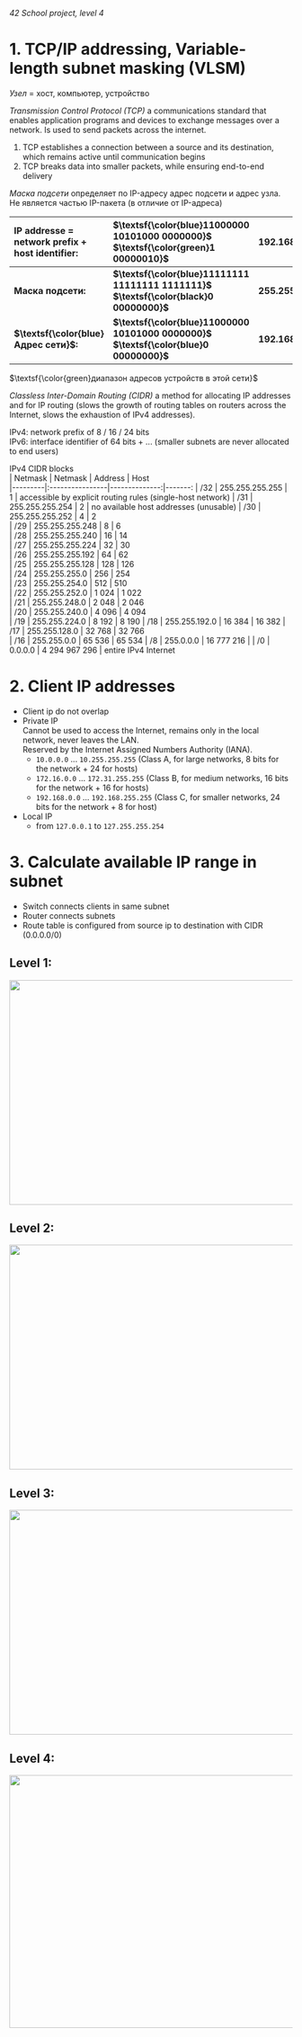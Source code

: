 _42 School project, level 4_

# 1. TCP/IP addressing, Variable-length subnet masking (VLSM)

_Узел_ = хост, компьютер, устройство  

_Transmission Control Protocol (TCP)_ a communications standard that enables application programs and devices to exchange messages over a network. Is used to send packets across the internet.  
1) TCP establishes a connection between a source and its destination, which remains active until communication begins
2) TCP breaks data into smaller packets, while ensuring end-to-end delivery  

_Маска подсети_ определяет по IP-адресу адрес подсети и адрес узла. Не является частью IP-пакета (в отличие от IP-адреса)  

| **IP addresse = network prefix + host identifier:** | **$\textsf{\color{blue}11000000 10101000 0000000}$ $\textsf{\color{green}1 00000010}$** | **192.168.1.2**    |     |
|:--------------------|:----------------------------------------------------------------------------------------|:-------------------|-----|
| **Маска подсети:**  | **$\textsf{\color{blue}11111111 11111111 1111111}$ $\textsf{\color{black}0 00000000}$** | **255.255.254.0**  | /23 |
| **$\textsf{\color{blue}Адрес сети}$:**     | **$\textsf{\color{blue}11000000 10101000 0000000}$ $\textsf{\color{blue}0 00000000}$**  | **192.168.0.0**    |     |

$\textsf{\color{green}диапазон адресов устройств в этой сети}$  

_Classless Inter-Domain Routing (CIDR)_ a method for allocating IP addresses and for IP routing (slows the growth of routing tables on routers across the Internet, slows the exhaustion of IPv4 addresses).

IPv4: network prefix of 8 / 16 / 24 bits   
IPv6: interface identifier of 64 bits + ... (smaller subnets are never allocated to end users)  

IPv4 CIDR blocks  
| Netmask | Netmask         | Address       | Host  
|---------|:----------------|--------------:|-------:
| /32     | 255.255.255.255 | 1             | accessible by explicit routing rules (single-host network) 
| /31     | 255.255.255.254 | 2             | no available host addresses (unusable)
| /30     | 255.255.255.252 | 4             | 2     
| /29     | 255.255.255.248 | 8             | 6     
| /28     | 255.255.255.240 | 16            | 14    
| /27     | 255.255.255.224 | 32            | 30    
| /26     | 255.255.255.192 | 64            | 62    
| /25     | 255.255.255.128 | 128           | 126   
| /24     | 255.255.255.0   | 256           | 254   
| /23     | 255.255.254.0   | 512           | 510      
| /22     | 255.255.252.0   | 1 024         | 1 022      
| /21     | 255.255.248.0   | 2 048         | 2 046  
| /20     | 255.255.240.0   | 4 096         | 4 094  
| /19     | 255.255.224.0   | 8 192         | 8 190
| /18     | 255.255.192.0   | 16 384        | 16 382 
| /17     | 255.255.128.0   | 32 768        | 32 766  
| /16     | 255.255.0.0     | 65 536        | 65 534 
| /8      | 255.0.0.0       | 16 777 216    | 
| /0      | 0.0.0.0         | 4 294 967 296 | entire IPv4 Internet



# 2. Client IP addresses
* Client ip do not overlap  
* Private IP  
Cannot be used to access the Internet, remains only in the local network, never leaves the LAN.  
Reserved by the Internet Assigned Numbers Authority (IANA).  
    + `10.0.0.0` ... `10.255.255.255`     (Class A, for large networks,   8 bits for the network + 24 for hosts)
    + `172.16.0.0` ... `172.31.255.255`   (Class B, for medium networks, 16 bits for the network + 16 for hosts)
    + `192.168.0.0` ... `192.168.255.255` (Class C, for smaller networks, 24 bits for the network + 8 for host)
* Local IP
    + from `127.0.0.1` to `127.255.255.254`

# 3. Calculate available IP range in subnet
* Switch connects clients in same subnet  
* Router connects subnets
* Route table is configured from source ip to destination with CIDR (0.0.0.0/0)

## Level 1:  
<img src="https://github.com/akostrik/net_practice/assets/22834202/429cb593-9681-44fd-bed8-f5629d8e2100" width="700" height="400">  

## Level 2:  
<img src="https://github.com/akostrik/net_practice/assets/22834202/5a34deda-b8a4-4701-925d-74a5bbe1add3" width="700" height="400">  

## Level 3:  
<img src="https://github.com/akostrik/net_practice/assets/22834202/c7741926-8cf2-4387-abff-9ab43eb73477" width="600" height="400">  

## Level 4:  
<img src="https://github.com/akostrik/net_practice/assets/22834202/e0e2e50c-1bfe-4f2c-ad24-6d9559294bb0" width="600" height="450">  
